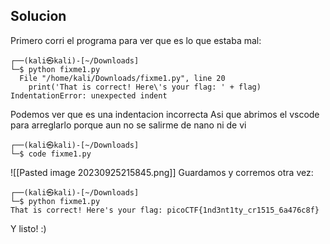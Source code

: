 ## Solucion
Primero corri el programa para ver que es lo que estaba mal:
	
	┌──(kali㉿kali)-[~/Downloads]
	└─$ python fixme1.py   
	  File "/home/kali/Downloads/fixme1.py", line 20
	    print('That is correct! Here\'s your flag: ' + flag)
	IndentationError: unexpected indent
Podemos ver que es una indentacion incorrecta
Asi que abrimos el vscode para arreglarlo porque aun no se salirme de nano ni de vi

	┌──(kali㉿kali)-[~/Downloads]
	└─$ code fixme1.py  	

 ![[Pasted image 20230925215845.png]]
Guardamos y corremos otra vez:

	┌──(kali㉿kali)-[~/Downloads]
	└─$ python fixme1.py
	That is correct! Here's your flag: picoCTF{1nd3nt1ty_cr1515_6a476c8f}

Y listo! :)
